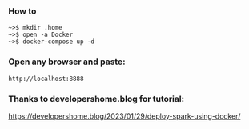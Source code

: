 ### How to
    
    ~>$ mkdir .home
    ~>$ open -a Docker
    ~>$ docker-compose up -d
   
### Open any browser and paste: 
    
    http://localhost:8888
   
### Thanks to developershome.blog for tutorial:
https://developershome.blog/2023/01/29/deploy-spark-using-docker/
